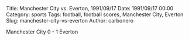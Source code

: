 Title: Manchester City vs. Everton, 1991/09/17
Date: 1991/09/17 00:00
Category: sports
Tags: football, football scores, Manchester City, Everton
Slug: manchester-city-vs-everton
Author: carbonero


Manchester City 0 - 1 Everton
